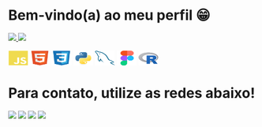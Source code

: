 # Bem-vindo(a) ao meu perfil 😁

<div>
    <a href="https://github.com/GaryRainer">
        <img height="180em"
            src="https://github-readme-stats.vercel.app/api?username=GaryRainer&show_icons=true&theme=tokyonight&include_all_commits=true&count_private=true" />
        <img height="180em"
            src="https://github-readme-stats.vercel.app/api/top-langs/?username=GaryRainer&layout=compact&langs_count=6&theme=tokyonight" />
    </a>
</div>
<div style="display: inline_block"><br>
    <img align="center" alt="JS" height="30" width="40"
        src="https://raw.githubusercontent.com/devicons/devicon/master/icons/javascript/javascript-plain.svg">
    <img align="center" alt="HTML" height="30" width="40"
        src="https://raw.githubusercontent.com/devicons/devicon/master/icons/html5/html5-original.svg">
    <img align="center" alt="CSS" height="30" width="40"
        src="https://raw.githubusercontent.com/devicons/devicon/master/icons/css3/css3-original.svg">
    <img align="center" alt="Python" height="30" width="40"
        src="https://raw.githubusercontent.com/devicons/devicon/master/icons/python/python-original.svg">
    <img align="center" alt="MySQL" height="30" width="40"
        src="https://raw.githubusercontent.com/devicons/devicon/master/icons/mysql/mysql-original.svg">
    <img align="center" alt="Figma" height="30" width="40"
        src="https://raw.githubusercontent.com/devicons/devicon/master/icons/figma/figma-original.svg">
    <img align="center" alt="R" height="30" width="40"
        src="https://raw.githubusercontent.com/devicons/devicon/master/icons/r/r-original.svg">
</div>

# Para contato, utilize as redes abaixo!

<div>
    <a href="https://discord.gg/ZEHhTejS" target="_blank"><img
            src="https://img.shields.io/badge/Discord-blue?style=for-the-badge&logo=discord&logoColor=white"
            target="_blank"></a>
    <a href="mailto:garyvanderlei@gmail.com"><img
            src="https://img.shields.io/badge/-Gmail-white?style=for-the-badge&logo=gmail&logoColor=red"
            target="_blank"></a>
    <a href="https://www.linkedin.com/in/garyrainercv/" target="_blank"><img
            src="https://img.shields.io/badge/-LinkedIn-blue?style=for-the-badge&logo=linkedin&logoColor=white"
            target="_blank"></a>
    <a href="https://wa.me/5583988044923" target="_blank"><img
            src="https://img.shields.io/badge/-Whatsapp-darkgreen?style=for-the-badge&logo=Whatsapp&logoColor=white"
            target="_blank"></a>
</div>